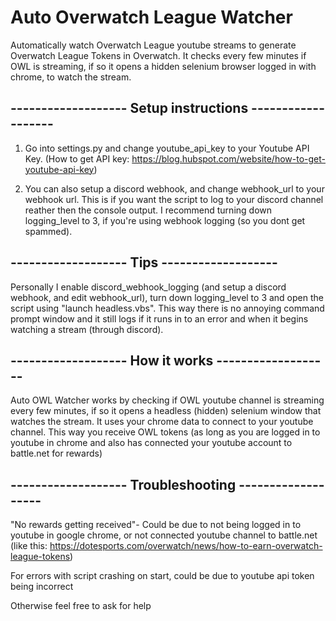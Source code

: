# Auto Overwatch League Watcher

Automatically watch Overwatch League youtube streams to generate Overwatch League Tokens in Overwatch. It checks every few minutes if OWL is streaming, if so it opens a hidden selenium browser logged in with chrome, to watch the stream. 




## **-------------------  Setup instructions  -------------------**

1. Go into settings.py and change youtube_api_key to your Youtube API Key. (How to get API key:  https://blog.hubspot.com/website/how-to-get-youtube-api-key)

2. You can also setup a discord webhook, and change webhook_url to your webhook url. This is if you want the script to log to your discord channel reather then the console output. I recommend turning down logging_level to 3, if you're using webhook logging (so you dont get spammed).




## **-------------------  Tips  -------------------**

Personally I enable discord_webhook_logging (and setup a discord webhook, and edit webhook_url), turn down logging_level to 3 and open the script using "launch headless.vbs". This way there is no annoying command prompt window and it still logs if it runs in to an error and when it begins watching a stream (through discord).




## **-------------------  How it works  -------------------**

Auto OWL Watcher works by checking if OWL youtube channel is streaming every few minutes, if so it opens a headless (hidden) selenium window that watches the stream. 
It uses your chrome data to connect to your youtube channel. This way you receive OWL tokens (as long as you are logged in to youtube in chrome and also has connected your youtube account to battle.net for rewards)




## **------------------- Troubleshooting  -------------------**

"No rewards getting received"- Could be due to not being logged in to youtube in google chrome, or not connected youtube channel to battle.net (like this: https://dotesports.com/overwatch/news/how-to-earn-overwatch-league-tokens)

For errors with script crashing on start, could be due to youtube api token being incorrect

Otherwise feel free to ask for help